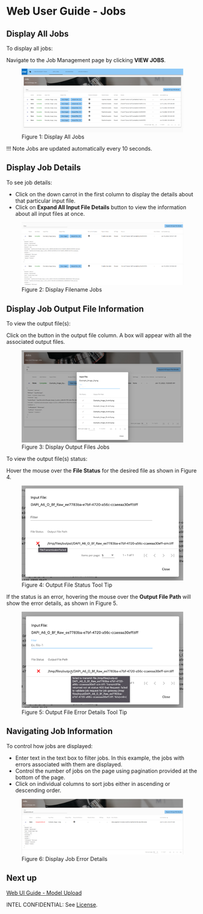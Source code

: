 # Web User Guide - Jobs

## Display All Jobs

To display all jobs: 

   Navigate to the Job Management page by clicking **VIEW JOBS**.

   <figure class="figure-image">
   <img src="..\images\DisplayAllJobs.jpg" alt="Figure 1: Display All Jobs">
   <figcaption>Figure 1: Display All Jobs</figcaption>
   </figure>

!!! Note
    Jobs are updated automatically every 10 seconds.

## Display Job Details

To see job details:

- Click on the down carrot in the first column to display the details about that particular input file.
- Click on **Expand All Input File Details** button to view the information about all input files at once.


<figure class="figure-image">
<img src="..\images\DisplayFilenameJobs.jpg" alt="Figure 2: Display Filename Jobs">
<figcaption>Figure 2: Display Filename Jobs</figcaption>
</figure>

## Display Job Output File Information 

To view the output file(s):

Click on the button in the output file column. A box will appear with all the associated 
output files. 

<figure class="figure-image">
<img src="..\images\DisplayOutputfilesJobs.jpg" alt="Figure 3: Display Output Files Jobs">
<figcaption>Figure 3: Display Output Files Jobs</figcaption>
</figure>

To view the output file(s) status:

Hover the mouse over the **File Status** for the desired file as shown in Figure 4. 

<figure class="figure-image">
<img src="..\images\OutputFileStatusToolTip.png" alt="Figure 4: Output File Status Tool Tip">
<figcaption>Figure 4: Output File Status Tool Tip</figcaption>
</figure>

If the status is an error, hovering the mouse over the **Output File Path** will show the error details, as shown in Figure 5.

<figure class="figure-image">
<img src="..\images\OutputFileErrDetailsToolTip.png" alt="Figure 5: Output File Error Details Tool Tip">
<figcaption>Figure 5: Output File Error Details Tool Tip</figcaption>
</figure>


## Navigating Job Information

To control how jobs are displayed:

* Enter text in the text box to filter jobs. In this example, the jobs with errors associated with them are displayed.
* Control the number of jobs on the page using pagination provided at the bottom of the page.
* Click on individual columns to sort jobs either in ascending or descending order.

<figure class="figure-image">
<img src="..\images\DisplayJobErrorDetails.jpg" alt="Figure 6: Display Job Error Details">
<figcaption>Figure 6: Display Job Error Details</figcaption>
</figure>

## Next up

[Web UI Guide - Model Upload](./ms-web-ui-guide-upload-model.md)

INTEL CONFIDENTIAL: See [License](../LICENSE.md).
